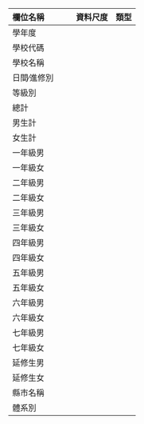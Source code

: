 |欄位名稱          |資料尺度            |類型         |
|:----------------|:------------------|:------------|
|學年度            |                   |             |
|學校代碼          |                   |             |
|學校名稱          |                   |             |
|日間∕進修別       |                   |             |
|等級別           |                    |             |
|總計             |                    |             |
|男生計           |                  |                |
|女生計           |                     |            |
|一年級男         |                    |              |
|一年級女         |                   |               |
|二年級男         |                   |                |
|二年級女         |                      |             |
|三年級男         |                   |               |
|三年級女         |                    |                |
|四年級男　　　    |                   |                 |
|四年級女         |                      |              |
|五年級男         |                    |               |
|五年級女         |                    |               |
|六年級男         |                    |             |
|六年級女         |                    |               |
|七年級男         |                     |             |
|七年級女         |                   |                   |
|延修生男         |                    |                |
|延修生女         |                     |                  |
|縣市名稱         |                     |                  |
|體系別           |                     |                   |


